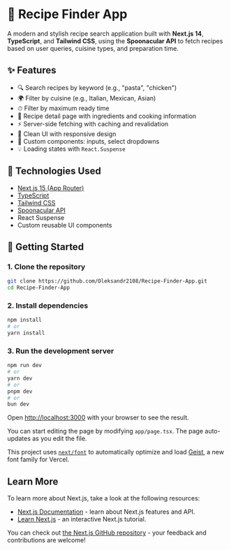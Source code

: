 # 🥘 Recipe Finder App

A modern and stylish recipe search application built with **Next.js 14**, **TypeScript**, and **Tailwind CSS**, using the **Spoonacular API** to fetch recipes based on user queries, cuisine types, and preparation time.

## ✨ Features

- 🔍 Search recipes by keyword (e.g., "pasta", "chicken")
- 🌍 Filter by cuisine (e.g., Italian, Mexican, Asian)
- ⏱ Filter by maximum ready time
- 📄 Recipe detail page with ingredients and cooking information
- ⚡ Server-side fetching with caching and revalidation
- 🧭 Clean UI with responsive design
- 🎯 Custom components: inputs, select dropdowns
- 💡 Loading states with `React.Suspense`

## 🧪 Technologies Used

- [Next.js 15 (App Router)](https://nextjs.org/docs)
- [TypeScript](https://www.typescriptlang.org/)
- [Tailwind CSS](https://tailwindcss.com/)
- [Spoonacular API](https://spoonacular.com/food-api)
- React Suspense
- Custom reusable UI components

## 🚀 Getting Started

### 1. Clone the repository

```bash
git clone https://github.com/Oleksandr2108/Recipe-Finder-App.git
cd Recipe-Finder-App
```

### 2. Install dependencies

```bash
npm install
# or
yarn install
```

### 3. Run the development server

```bash
npm run dev
# or
yarn dev
# or
pnpm dev
# or
bun dev
```

Open [http://localhost:3000](http://localhost:3000) with your browser to see the result.

You can start editing the page by modifying `app/page.tsx`. The page auto-updates as you edit the file.

This project uses [`next/font`](https://nextjs.org/docs/app/building-your-application/optimizing/fonts) to automatically optimize and load [Geist](https://vercel.com/font), a new font family for Vercel.

## Learn More

To learn more about Next.js, take a look at the following resources:

- [Next.js Documentation](https://nextjs.org/docs) - learn about Next.js features and API.
- [Learn Next.js](https://nextjs.org/learn) - an interactive Next.js tutorial.

You can check out [the Next.js GitHub repository](https://github.com/vercel/next.js) - your feedback and contributions are welcome!
